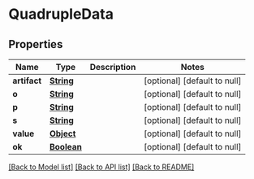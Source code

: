 # QuadrupleData
## Properties

Name | Type | Description | Notes
------------ | ------------- | ------------- | -------------
**artifact** | [**String**](string.md) |  | [optional] [default to null]
**o** | [**String**](string.md) |  | [optional] [default to null]
**p** | [**String**](string.md) |  | [optional] [default to null]
**s** | [**String**](string.md) |  | [optional] [default to null]
**value** | [**Object**](.md) |  | [optional] [default to null]
**ok** | [**Boolean**](boolean.md) |  | [optional] [default to null]

[[Back to Model list]](../README.md#documentation-for-models) [[Back to API list]](../README.md#documentation-for-api-endpoints) [[Back to README]](../README.md)

